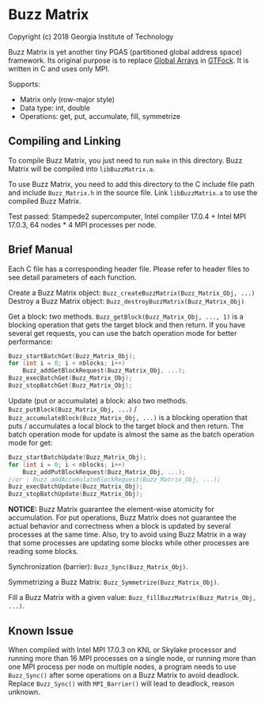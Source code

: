 # Buzz Matrix
Copyright (c) 2018 Georgia Institute of Technology

Buzz Matrix is yet another tiny PGAS (partitioned global address space) framework. Its original purpose is to replace [Global Arrays](http://hpc.pnl.gov/globalarrays/) in [GTFock](https://github.com/gtfock-chem/gtfock). It is written in C and uses only MPI. 

Supports:

* Matrix only (row-major style)
* Data type: int, double
* Operations: get, put, accumulate, fill, symmetrize

## Compiling and Linking
To compile Buzz Matrix, you just need to run `make` in this directory. Buzz Matrix will be compiled into `libBuzzMatrix.a`. 

To use Buzz Matrix, you need to add this directory to the C include file path and include `Buzz_Matrix.h` in the source file. Link `libBuzzMatrix.a` to use the compiled Buzz Matrix.

Test passed: Stampede2 supercomputer, Intel compiler 17.0.4 + Intel MPI 17.0.3, 64 nodes * 4 MPI processes per node.

## Brief Manual

Each C file has a corresponding header file. Please refer to header files to see detail parameters of each function. 


Create a Buzz Matrix object: `Buzz_createBuzzMatrix(Buzz_Matrix_Obj, ...)`
Destroy a Buzz Matrix object: `Buzz_destroyBuzzMatrix(Buzz_Matrix_Obj)`


Get a block: two methods. `Buzz_getBlock(Buzz_Matrix_Obj, ..., 1)` is a blocking operation that gets the target block and then return. If you have several get requests, you can use the batch operation mode for better performance:
```c
Buzz_startBatchGet(Buzz_Matrix_Obj);
for (int i = 0; i < nblocks; i++)
    Buzz_addGetBlockRequest(Buzz_Matrix_Obj, ...);
Buzz_execBatchGet(Buzz_Matrix_Obj);
Buzz_stopBatchGet(Buzz_Matrix_Obj);
```


Update (put or accumulate) a block: also two methods. `Buzz_putBlock(Buzz_Matrix_Obj, ...)` / `Buzz_accumulateBlock(Buzz_Matrix_Obj, ...)` is a blocking operation that puts / accumulates a local block to the target block and then return. The batch operation mode for update is almost the same as the batch operation mode for get:
```c
Buzz_startBatchUpdate(Buzz_Matrix_Obj);
for (int i = 0; i < nblocks; i++)
    Buzz_addPutBlockRequest(Buzz_Matrix_Obj, ...);
//or : Buzz_addAccumulateBlockRequest(Buzz_Matrix_Obj, ...);
Buzz_execBatchUpdate(Buzz_Matrix_Obj);
Buzz_stopBatchUpdate(Buzz_Matrix_Obj);
```
**NOTICE:** Buzz Matrix guarantee the element-wise atomicity for accumulation. For put operations, Buzz Matrix does not guarantee the actual behavior and correctness when a block is updated by several processes at the same time. Also, try to avoid using Buzz Matrix in a way that some processes are updating some blocks while other processes are reading some blocks. 


Synchronization (barrier): `Buzz_Sync(Buzz_Matrix_Obj)`.


Symmetrizing a Buzz Matrix: `Buzz_Symmetrize(Buzz_Matrix_Obj)`.


Fill a Buzz Matrix with a given value: `Buzz_fillBuzzMatrix(Buzz_Matrix_Obj, ...)`.


## Known Issue
When compiled with Intel MPI 17.0.3 on KNL or Skylake processor and running more than 16 MPI processes on a single node, or running more than one MPI process per node on multiple nodes, a program needs to use `Buzz_Sync()` after some operations on a Buzz Matrix to avoid deadlock. Replace `Buzz_Sync()` with `MPI_Barrier()` will lead to deadlock, reason unknown. 